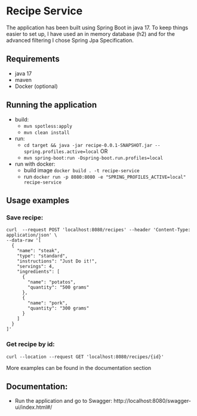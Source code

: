# Recipe Service

The application has been built using Spring Boot in java 17. To keep things easier to set up, I have used
an in memory database (h2) and for the advanced filtering I chose Spring Jpa Specification.

## Requirements

- java 17
- maven
- Docker (optional)

## Running the application

- build:
  - ```mvn spotless:apply```
  - ```mvn clean install ```
- run:
  - ```cd target && java -jar recipe-0.0.1-SNAPSHOT.jar --spring.profiles.active=local```
  OR
  - ```mvn spring-boot:run -Dspring-boot.run.profiles=local```
- run with docker:
  - build image ```docker build . -t recipe-service```
  - run ```docker run -p 8080:8080 -e "SPRING_PROFILES_ACTIVE=local" recipe-service```

## Usage examples

### Save recipe:

```
curl  --request POST 'localhost:8080/recipes' --header 'Content-Type: application/json' \
--data-raw '[
  {
    "name": "steak",
    "type": "standard",
    "instructions": "Just Do it!",
    "servings": 4,
    "ingredients": [
      {
        "name": "potatos",
        "quantity": "500 grams"
      },
      {
        "name": "pork",
        "quantity": "300 grams"
      }
    ]
  }
]'
```

### Get recipe by id:

```curl --location --request GET 'localhost:8080/recipes/{id}'```

More examples can be found in the documentation section

## Documentation:

- Run the application and go to Swagger: http://localhost:8080/swagger-ui/index.html#/

